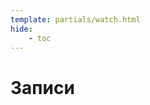 ```yaml
---
template: partials/watch.html
hide:
    - toc
---
```


# Записи

<script>
    const watchList = {
      'wYoZkCA44z8': {
        name: 'История',
      },
      'yrV-cpVD6sM': {
        name: 'История',
      },
      'Ah048vcy-Ao': {
        name: 'История',
      },
      'IsG4ndz9HaI': {
        name: 'Семинар',
      },
      'N0fuvb8gT8w': {
        name: 'Семинар',
      },
    };
</script>